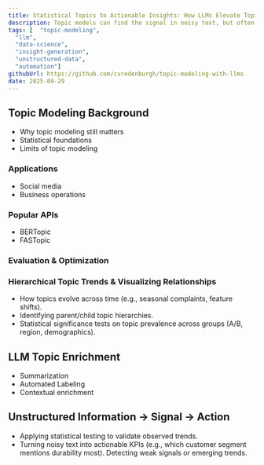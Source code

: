 ```yaml
---
title: Statistical Topics to Actionable Insights: How LLMs Elevate Topic Modeling
description: Topic models can find the signal in noisy text, but often stop at sets of words. Coupling LLMs with traditional data science, we can turn statistical patterns into clear insights, summaries, and actions.
tags: [  "topic-modeling", 
  "llm", 
  "data-science", 
  "insight-generation", 
  "unstructured-data", 
  "automation"]
githubUrl: https://github.com/cvredenburgh/topic-modeling-with-llms
date: 2025-09-29
---
```


## Topic Modeling Background
- Why topic modeling still matters
- Statistical foundations
- Limits of topic modeling


### Applications
- Social media
- Business operations

### Popular APIs
- BERTopic
- FASTopic

### Evaluation & Optimization


### Hierarchical Topic Trends & Visualizing Relationships
- How topics evolve across time (e.g., seasonal complaints, feature shifts).
- Identifying parent/child topic hierarchies.
- Statistical significance tests on topic prevalence across groups (A/B, region, demographics).


## LLM Topic Enrichment
- Summarization
- Automated Labeling
- Contextual enrichment


##  Unstructured Information -> Signal -> Action
- Applying statistical testing to validate observed trends.
- Turning noisy text into actionable KPIs (e.g., which customer segment mentions durability most).
Detecting weak signals or emerging trends.

